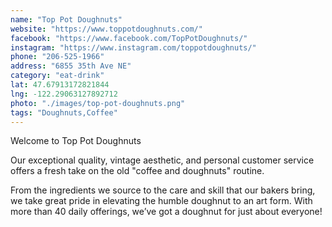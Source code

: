 ```yaml
---
name: "Top Pot Doughnuts"
website: "https://www.toppotdoughnuts.com/"
facebook: "https://www.facebook.com/TopPotDoughnuts/"
instagram: "https://www.instagram.com/toppotdoughnuts/"
phone: "206-525-1966"
address: "6855 35th Ave NE"
category: "eat-drink"
lat: 47.67913172821844
lng: -122.29063127892712
photo: "./images/top-pot-doughnuts.png"
tags: "Doughnuts,Coffee"
---
```



Welcome to Top Pot Doughnuts

Our exceptional quality, vintage aesthetic, and personal customer service offers a fresh take on the old "coffee and doughnuts" routine. 

From the ingredients we source to the care and skill that our bakers bring, we take great pride in elevating the humble doughnut to an art form. With more than 40 daily offerings, we’ve got a doughnut for just about everyone!